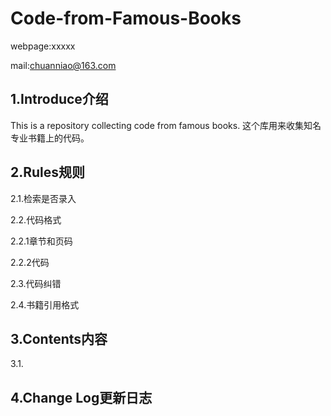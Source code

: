 ﻿# Code-from-Famous-Books
webpage:xxxxx

mail:chuanniao@163.com 

1.Introduce介绍
--
This is a repository collecting code from famous books.
这个库用来收集知名专业书籍上的代码。

2.Rules规则
--
2.1.检索是否录入

2.2.代码格式

2.2.1章节和页码

2.2.2代码

2.3.代码纠错

2.4.书籍引用格式

3.Contents内容
--
3.1.

4.Change Log更新日志
--
